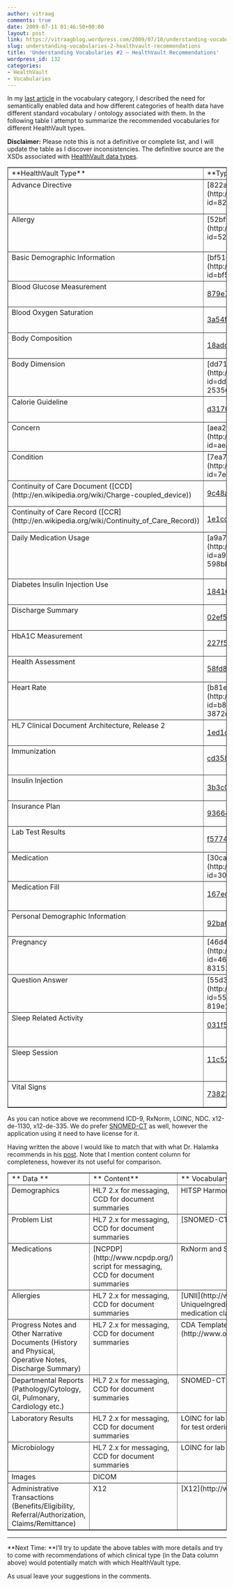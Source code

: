 ```yaml
---
author: vitraag
comments: true
date: 2009-07-11 01:46:50+00:00
layout: post
link: https://vitraagblog.wordpress.com/2009/07/10/understanding-vocabularies-2-healthvault-recommendations/
slug: understanding-vocabularies-2-healthvault-recommendations
title: 'Understanding Vocabularies #2 – HealthVault Recommendations'
wordpress_id: 132
categories:
- HealthVault
- Vocabularies
---
```


In my [last article](http://healthblog.vitraag.com/2009/04/understanding-vocabularies-wait-what-did-you-say/) in the vocabulary category, I described the need for semantically enabled data and how different categories of health data have different standard vocabulary / ontology associated with them. In the following table I attempt to summarize the recommended vocabularies for different HealthVault types. 

 

**Disclaimer:** Please note this is not a definitive or complete list, and I will update the table as I discover inconsistencies. The definitive source are the XSDs associated with [HealthVault data types](http://developer.healthvault.com/types/types.aspx).

 <table cellpadding="1" cellspacing="0" border="1" width="843" ><tbody >     <tr >       
<td width="157" valign="top" >**HealthVault Type**
</td>        
<td width="310" valign="top" >**Type Schema**
</td>        
<td width="194" valign="top" >**HV Recommended vocabulary related to this type**
</td>        
<td width="180" valign="top" >**Comments**
</td>     </tr>      <tr >       
<td width="158" valign="top" >Advance Directive
</td>        
<td width="310" valign="top" >[822a5e5a-14f1-4d06-b92f-8f3f1b05218f](http://developer.healthvault.com/types/type.aspx?id=822a5e5a-14f1-4d06-b92f-8f3f1b05218f)
</td>        
<td width="194" valign="top" >None
</td>        
<td width="180" valign="top" >         

Examples include living wills and [power of attorney](http://en.wikipedia.org/wiki/Power_of_attorney) for healthcare.

      
</td>     </tr>      <tr >       
<td width="159" valign="top" >Allergy
</td>        
<td width="310" valign="top" >[52bf9104-2c5e-4f1f-a66d-552ebcc53df7](http://developer.healthvault.com/types/type.aspx?id=52bf9104-2c5e-4f1f-a66d-552ebcc53df7)
</td>        
<td width="194" valign="top" >[icd9cm](http://developer.healthvault.com/types/vocab.aspx?name=icd9cm&family=icd&version=1.0), [icd9cm-reactions](http://developer.healthvault.com/types/vocab.aspx?name=icd9cm-reactions&family=icd&version=1.0)
</td>        
<td width="180" valign="top" >Details on [ICD-9 Codes](http://en.wikipedia.org/wiki/List_of_ICD-9_codes)
</td>     </tr>      <tr >       
<td width="160" valign="top" >Basic Demographic Information
</td>        
<td width="310" valign="top" >[bf516a61-5252-4c28-a979-27f45f62f78d](http://developer.healthvault.com/types/type.aspx?id=bf516a61-5252-4c28-a979-27f45f62f78d)
</td>        
<td width="194" valign="top" >[ISO-3166](http://developer.healthvault.com/types/vocab.aspx?name=iso3166&family=iso&version=1.0)
</td>        
<td width="180" valign="top" >Country of residence
</td>     </tr>      <tr >       
<td width="161" valign="top" >Blood Glucose Measurement
</td>        
<td width="310" valign="top" >         

[879e7c04-4e8a-4707-9ad3-b054df467ce4](http://developer.healthvault.com/types/type.aspx?id=879e7c04-4e8a-4707-9ad3-b054df467ce4)

      
</td>        
<td width="194" valign="top" >glucose-measurement-type
</td>        
<td width="180" valign="top" >
</td>     </tr>      <tr >       
<td width="161" valign="top" >Blood Oxygen Saturation
</td>        
<td width="310" valign="top" >         

[3a54f95f-03d8-4f62-815f-f691fc94a500](http://developer.healthvault.com/types/type.aspx?id=3a54f95f-03d8-4f62-815f-f691fc94a500)

      
</td>        
<td width="194" valign="top" >blood-oxygen-saturation-measurement-method
</td>        
<td width="180" valign="top" >
</td>     </tr>      <tr >       
<td width="161" valign="top" >Body Composition
</td>        
<td width="310" valign="top" >         

[18adc276-5144-4e7e-bf6c-e56d8250adf8](http://developer.healthvault.com/types/type.aspx?id=18adc276-5144-4e7e-bf6c-e56d8250adf8)

      
</td>        
<td width="194" valign="top" >body-composition-measurement-methods
</td>        
<td width="180" valign="top" >
</td>     </tr>      <tr >       
<td width="161" valign="top" >Body Dimension
</td>        
<td width="310" valign="top" >[dd710b31-2b6f-45bd-9552-253562b9a7c1](http://developer.healthvault.com/types/type.aspx?id=dd710b31-2b6f-45bd-9552-253562b9a7c1)
</td>        
<td width="194" valign="top" >body-dimension-measurement-names, body-dimension-measurement-names-pediatric
</td>        
<td width="180" valign="top" >
</td>     </tr>      <tr >       
<td width="161" valign="top" >Calorie Guideline
</td>        
<td width="310" valign="top" >         

[d3170d30-a41b-4bde-a116-87698c8a001a](http://developer.healthvault.com/types/type.aspx?id=d3170d30-a41b-4bde-a116-87698c8a001a)

      
</td>        
<td width="194" valign="top" >calorie-guideline-names
</td>        
<td width="180" valign="top" >
</td>     </tr>      <tr >       
<td width="161" valign="top" >Concern
</td>        
<td width="310" valign="top" >[aea2e8f2-11dd-4a7d-ab43-1d58764ebc19](http://developer.healthvault.com/types/type.aspx?id=aea2e8f2-11dd-4a7d-ab43-1d58764ebc19)
</td>        
<td width="194" valign="top" >concern-description
</td>        
<td width="180" valign="top" >Concerns are more general than conditions
</td>     </tr>      <tr >       
<td width="161" valign="top" >Condition
</td>        
<td width="310" valign="top" >[7ea7a1f9-880b-4bd4-b593-f5660f20eda8](http://developer.healthvault.com/types/type.aspx?id=7ea7a1f9-880b-4bd4-b593-f5660f20eda8)
</td>        
<td width="194" valign="top" >
</td>        
<td width="180" valign="top" >
</td>     </tr>      <tr >       
<td width="161" valign="top" >Continuity of Care Document ([CCD](http://en.wikipedia.org/wiki/Charge-coupled_device))
</td>        
<td width="310" valign="top" >         

[9c48a2b8-952c-4f5a-935d-f3292326bf54](http://developer.healthvault.com/types/type.aspx?id=9c48a2b8-952c-4f5a-935d-f3292326bf54)

      
</td>        
<td width="194" valign="top" >
</td>        
<td width="180" valign="top" >
</td>     </tr>      <tr >       
<td width="161" valign="top" >Continuity of Care Record ([CCR](http://en.wikipedia.org/wiki/Continuity_of_Care_Record))
</td>        
<td width="310" valign="top" >         

[1e1ccbfc-a55d-4d91-8940-fa2fbf73c195](http://developer.healthvault.com/types/type.aspx?id=1e1ccbfc-a55d-4d91-8940-fa2fbf73c195)

      
</td>        
<td width="194" valign="top" >
</td>        
<td width="180" valign="top" >[http://www.ccrstandard.com/](http://www.ccrstandard.com/)
</td>     </tr>      <tr >       
<td width="161" valign="top" >Daily Medication Usage
</td>        
<td width="310" valign="top" >[a9a76456-0357-493e-b840-598bbb9483fd](http://developer.healthvault.com/types/type.aspx?id=a9a76456-0357-493e-b840-598bbb9483fd)
</td>        
<td width="194" valign="top" >dose-purpose, usage-schedule, [x12-de-1330](http://developer.healthvault.com/types/vocab.aspx?name=x12-de-1330&family=x12-de&version=1.0), prescription-type, [x12-d3-355](http://developer.healthvault.com/types/vocab.aspx?name=x12-de-355&family=x12-de&version=1.0), 
</td>        
<td width="180" valign="top" >
</td>     </tr>      <tr >       
<td width="161" valign="top" >Diabetes Insulin Injection Use
</td>        
<td width="310" valign="top" >         

[184166be-8adb-4d9c-8162-c403040e31ad](http://developer.healthvault.com/types/type.aspx?id=184166be-8adb-4d9c-8162-c403040e31ad)

      
</td>        
<td width="194" valign="top" >insulin-types, 
</td>        
<td width="180" valign="top" >
</td>     </tr>      <tr >       
<td width="161" valign="top" >Discharge Summary
</td>        
<td width="310" valign="top" >         

[02ef57a2-a620-425a-8e92-a301542cca54](http://developer.healthvault.com/types/type.aspx?id=02ef57a2-a620-425a-8e92-a301542cca54)

      
</td>        
<td width="194" valign="top" >icd9cm
</td>        
<td width="180" valign="top" >
</td>     </tr>      <tr >       
<td width="161" valign="top" >HbA1C Measurement
</td>        
<td width="310" valign="top" >         

[227f55fb-1001-4d4e-9f6a-8d893e07b451](http://developer.healthvault.com/types/type.aspx?id=227f55fb-1001-4d4e-9f6a-8d893e07b451)

      
</td>        
<td width="194" valign="top" >HbA1C-assay-method
</td>        
<td width="180" valign="top" >
</td>     </tr>      <tr >       
<td width="161" valign="top" >Health Assessment
</td>        
<td width="310" valign="top" >         

[58fd8ac4-6c47-41a3-94b2-478401f0e26c](http://developer.healthvault.com/types/type.aspx?id=58fd8ac4-6c47-41a3-94b2-478401f0e26c)

      
</td>        
<td width="194" valign="top" >health-assessment-name, health-assessment-value-sets, health-assessment-groups, health-assessment-category
</td>        
<td width="180" valign="top" >
</td>     </tr>      <tr >       
<td width="161" valign="top" >Heart Rate
</td>        
<td width="310" valign="top" >[b81eb4a6-6eac-4292-ae93-3872d6870994](http://developer.healthvault.com/types/type.aspx?id=b81eb4a6-6eac-4292-ae93-3872d6870994)
</td>        
<td width="194" valign="top" >heart-rate-measurement-conditions
</td>        
<td width="180" valign="top" >
</td>     </tr>      <tr >       
<td width="161" valign="top" >HL7 Clinical Document Architecture, Release 2
</td>        
<td width="310" valign="top" >         

[1ed1cba6-9530-44a3-b7b5-e8219690ebcf](http://developer.healthvault.com/types/type.aspx?id=1ed1cba6-9530-44a3-b7b5-e8219690ebcf)

      
</td>        
<td width="194" valign="top" >
</td>        
<td width="180" valign="top" >
</td>     </tr>      <tr >       
<td width="161" valign="top" >Immunization
</td>        
<td width="310" valign="top" >         

[cd3587b5-b6e1-4565-ab3b-1c3ad45eb04f](http://developer.healthvault.com/types/type.aspx?id=cd3587b5-b6e1-4565-ab3b-1c3ad45eb04f)

      
</td>        
<td width="194" valign="top" >[vaccines-cvx](http://developer.healthvault.com/types/vocab.aspx?name=vaccines-cvx&family=HL7&version=2.3%2009_2008), vaccine-manufacturers-mvx, medication-routes, 
</td>        
<td width="180" valign="top" >
</td>     </tr>      <tr >       
<td width="161" valign="top" >Insulin Injection
</td>        
<td width="310" valign="top" >         

[3b3c053b-b1fe-4e11-9e22-d4b480de74e8](http://developer.healthvault.com/types/type.aspx?id=3b3c053b-b1fe-4e11-9e22-d4b480de74e8)

      
</td>        
<td width="194" valign="top" >insulin-types
</td>        
<td width="180" valign="top" >
</td>     </tr>      <tr >       
<td width="161" valign="top" >Insurance Plan
</td>        
<td width="310" valign="top" >         

[9366440c-ec81-4b89-b231-308a4c4d70ed](http://developer.healthvault.com/types/type.aspx?id=9366440c-ec81-4b89-b231-308a4c4d70ed)

      
</td>        
<td width="194" valign="top" >coverage-types
</td>        
<td width="180" valign="top" >
</td>     </tr>      <tr >       
<td width="161" valign="top" >Lab Test Results
</td>        
<td width="310" valign="top" >         

[f57746af-9631-49dc-944e-2c92bee0d1e9](http://developer.healthvault.com/types/type.aspx?id=f57746af-9631-49dc-944e-2c92bee0d1e9)

      
</td>        
<td width="194" valign="top" >[LOINC](http://developer.healthvault.com/types/vocab.aspx?name=LOINC&family=regenstrief&version=2.26), lab-status, lab-results-flag, 
</td>        
<td width="180" valign="top" >More on LOINC [here](http://en.wikipedia.org/wiki/LOINC).
</td>     </tr>      <tr >       
<td width="161" valign="top" >Medication
</td>        
<td width="310" valign="top" >[30cafccc-047d-4288-94ef-643571f7919d](http://developer.healthvault.com/types/type.aspx?id=30cafccc-047d-4288-94ef-643571f7919d)
</td>        
<td width="194" valign="top" >[Rxnorm](http://developer.healthvault.com/types/vocab.aspx?name=RxNorm%20Active%20Ingredients&family=RxNorm&version=07AC_080303F), NDC, medication-prescribed
</td>        
<td width="180" valign="top" >
</td>     </tr>      <tr >       
<td width="161" valign="top" >Medication Fill
</td>        
<td width="310" valign="top" >         

[167ecf6b-bb54-43f9-a473-507b334907e0](http://developer.healthvault.com/types/type.aspx?id=167ecf6b-bb54-43f9-a473-507b334907e0)

      
</td>        
<td width="194" valign="top" >[Rxnorm](http://developer.healthvault.com/types/vocab.aspx?name=RxNorm%20Active%20Ingredients&family=RxNorm&version=07AC_080303F), NDC
</td>        
<td width="180" valign="top" >
</td>     </tr>      <tr >       
<td width="161" valign="top" >Personal Demographic Information
</td>        
<td width="310" valign="top" >         

[92ba621e-66b3-4a01-bd73-74844aed4f5b](http://developer.healthvault.com/types/type.aspx?id=92ba621e-66b3-4a01-bd73-74844aed4f5b)

      
</td>        
<td width="194" valign="top" >blood-types, ethnicity, marital-status, religion, education-level, 
</td>        
<td width="180" valign="top" >
</td>     </tr>      <tr >       
<td width="161" valign="top" >Pregnancy
</td>        
<td width="310" valign="top" >[46d485cf-2b84-429d-9159-83152ba801f4](http://developer.healthvault.com/types/type.aspx?id=46d485cf-2b84-429d-9159-83152ba801f4)
</td>        
<td width="194" valign="top" >delivery-complications, anesthesia-methods, delivery-methods, pregnancy-outcomes, gender-types, conception-methods, 
</td>        
<td width="180" valign="top" >
</td>     </tr>      <tr >       
<td width="161" valign="top" >Question Answer
</td>        
<td width="310" valign="top" >[55d33791-58de-4cae-8c78-819e12ba5059](http://developer.healthvault.com/types/type.aspx?id=55d33791-58de-4cae-8c78-819e12ba5059)
</td>        
<td width="194" valign="top" >question-sets, answer-choice-sets
</td>        
<td width="180" valign="top" >
</td>     </tr>      <tr >       
<td width="161" valign="top" >Sleep Related Activity
</td>        
<td width="310" valign="top" >         

[031f5706-7f1a-11db-ad56-7bd355d89593](http://developer.healthvault.com/types/type.aspx?id=031f5706-7f1a-11db-ad56-7bd355d89593)

      
</td>        
<td width="194" valign="top" >
</td>        
<td width="180" valign="top" >         

November 2005, "Your Guide to Healthy Sleep", ISBN 1-933236-05-1

      
</td>     </tr>      <tr >       
<td width="161" valign="top" >Sleep Session
</td>        
<td width="310" valign="top" >         

[11c52484-7f1a-11db-aeac-87d355d89593](http://developer.healthvault.com/types/type.aspx?id=11c52484-7f1a-11db-aeac-87d355d89593)

      
</td>        
<td width="194" valign="top" >
</td>        
<td width="180" valign="top" >         

November 2005, "Your Guide to Healthy Sleep", ISBN 1-933236-05-1

      
</td>     </tr>      <tr >       
<td width="161" valign="top" >Vital Signs
</td>        
<td width="310" valign="top" >         

[73822612-c15f-4b49-9e65-6af369e55c65](http://developer.healthvault.com/types/type.aspx?id=73822612-c15f-4b49-9e65-6af369e55c65)

      
</td>        
<td width="194" valign="top" >lab-results-units, lab-results-flag, 
</td>        
<td width="180" valign="top" >
</td>     </tr>   </tbody></table>  

 

As you can notice above we recommend ICD-9, RxNorm, LOINC, NDC. x12-de-1130, x12-de-335. We do prefer [SNOMED-CT](http://en.wikipedia.org/wiki/SNOMED_CT) as well, however the application using it need to have license for it.

 

 

Having written the above I would like to match that with what Dr. Halamka recommends in his [post](http://geekdoctor.blogspot.com/2009/04/data-elements-of-ehr.html). Note that I mention content column for completeness, however its not useful for comparison.

 <table cellpadding="2" cellspacing="0" border="1" width="718" ><tbody >     <tr >       
<td width="236" valign="top" >** Data **
</td>        
<td width="231" valign="top" >** Content**
</td>        
<td width="249" valign="top" >** Vocabulary**
</td>     </tr>      <tr >       
<td width="236" valign="top" >Demographics
</td>        
<td width="231" valign="top" >HL7 2.x for messaging, CCD for document summaries
</td>        
<td width="249" valign="top" >HITSP Harmonized code sets for gender, marital status
</td>     </tr>      <tr >       
<td width="236" valign="top" >Problem List
</td>        
<td width="231" valign="top" >HL7 2.x for messaging, CCD for document summaries
</td>        
<td width="249" valign="top" >[SNOMED-CT](http://www.nlm.nih.gov/research/umls/Snomed/snomed_main.html)
</td>     </tr>      <tr >       
<td width="236" valign="top" >Medications 
</td>        
<td width="231" valign="top" >[NCPDP](http://www.ncpdp.org/) script for messaging, CCD for document summaries
</td>        
<td width="249" valign="top" >RxNorm and Structured SIG
</td>     </tr>      <tr >       
<td width="236" valign="top" >Allergies
</td>        
<td width="231" valign="top" >HL7 2.x for messaging, CCD for document summaries
</td>        
<td width="249" valign="top" >[UNII](http://www.fda.gov/ForIndustry/DataStandards/SubstanceRegistrationSystem-UniqueIngredientIdentifierUNII/ucm127839.htm) for foods and substances, NDF-RT for medication class, RxNorm for Medications
</td>     </tr>      <tr >       
<td width="236" valign="top" >Progress Notes and Other Narrative Documents (History and Physical, Operative Notes, Discharge Summary)
</td>        
<td width="231" valign="top" >HL7 2.x for messaging, CCD for document summaries
</td>        
<td width="249" valign="top" >CDA Templates (interesting [note](http://www.openehr.org/wiki/display/stds/openEHR+Archetypes+for+HL7+CDA+Documents))
</td>     </tr>      <tr >       
<td width="236" valign="top" >Departmental Reports (Pathology/Cytology, GI, Pulmonary, Cardiology etc.)
</td>        
<td width="231" valign="top" >HL7 2.x for messaging, CCD for document summaries
</td>        
<td width="249" valign="top" >SNOMED-CT
</td>     </tr>      <tr >       
<td width="236" valign="top" >Laboratory Results
</td>        
<td width="231" valign="top" >HL7 2.x for messaging, CCD for document summaries
</td>        
<td width="249" valign="top" >LOINC for lab name, [UCUM](http://unitsofmeasure.org/) for units of measure, SNOMED-CT for test ordering reason
</td>     </tr>      <tr >       
<td width="236" valign="top" >Microbiology
</td>        
<td width="231" valign="top" >HL7 2.x for messaging, CCD for document summaries
</td>        
<td width="249" valign="top" >LOINC for lab name/observation
</td>     </tr>      <tr >       
<td width="236" valign="top" >Images
</td>        
<td width="231" valign="top" >DICOM
</td>        
<td width="249" valign="top" >
</td>     </tr>      <tr >       
<td width="236" valign="top" >Administrative Transactions (Benefits/Eligibility, Referral/Authorization, Claims/Remittance)
</td>        
<td width="231" valign="top" >X12
</td>        
<td width="249" valign="top" >[X12](http://www.x12.org/), [CAQH](http://www.caqh.org/) CORE
</td>     </tr>   </tbody></table>  

****

 

**Next Time: **I’ll try to update the above tables with more details and try to come with recommendations of which clinical type (in the Data column above) would potentially match with which HealthVault type.

 

As usual leave your suggestions in the comments.
